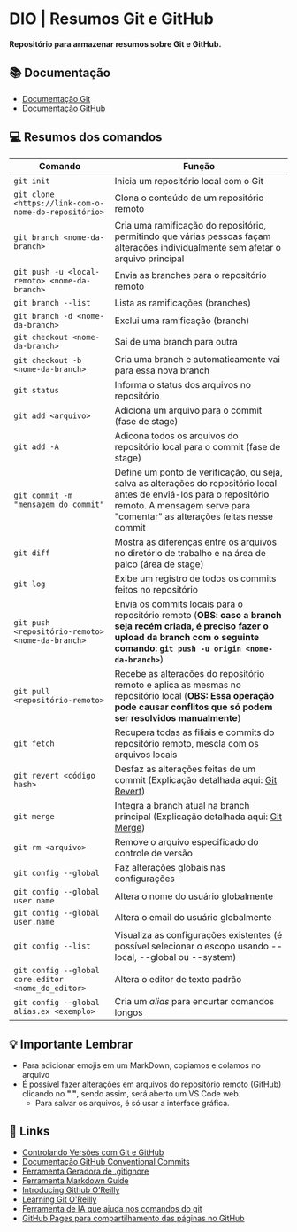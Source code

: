
# **DIO | Resumos Git e GitHub**

#### Repositório para armazenar resumos sobre Git e GitHub.

## 📚 Documentação
- [Documentação Git](https://git-scm.com/doc)
- [Documentação GitHub](https://docs.github.com/)

## 💻 Resumos dos comandos

| Comando | Função |
| ------- | ------- |
|```git init```|Inicia um repositório local com o Git|
|```git clone <https://link-com-o-nome-do-repositório>```|Clona o conteúdo de um repositório remoto|
|```git branch <nome-da-branch>```|Cria uma ramificação do repositório, permitindo que várias pessoas façam alterações individualmente sem afetar o arquivo principal|
|```git push -u <local-remoto> <nome-da-branch>```|Envia as branches para o repositório remoto|
|```git branch --list```|Lista as ramificações (branches)|
|```git branch -d <nome-da-branch>```|Exclui uma ramificação (branch)|
|```git checkout <nome-da-branch>```|Sai de uma branch para outra|
|```git checkout -b <nome-da-branch>```|Cria uma branch e automaticamente vai para essa nova branch|
|```git status```|Informa o status dos arquivos no repositório|
|```git add <arquivo>```|Adiciona um arquivo para o commit (fase de stage)|
|```git add -A```|Adicona todos os arquivos do repositório local para o commit (fase de stage)|
|```git commit -m "mensagem do commit"```|Define um ponto de verificação, ou seja, salva as alterações do repositório local antes de enviá-los para o repositório remoto. A mensagem serve para "comentar" as alterações feitas nesse commit|
|```git diff```|Mostra as diferenças entre os arquivos no diretório de trabalho e na área de palco (área de stage)|
|```git log```|Exibe um registro de todos os commits feitos no repositório|
|```git push <repositório-remoto> <nome-da-branch>```|Envia os commits locais para o repositório remoto (**OBS: caso a branch seja recém criada, é preciso fazer o upload da branch com o seguinte comando: ```git push -u origin <nome-da-branch>```**)|
|```git pull <repositório-remoto>```|Recebe as alterações do repositório remoto e aplica as mesmas no repositório local (**OBS: Essa operação pode causar conflitos que só podem ser resolvidos manualmente**)|
|```git fetch```|Recupera todas as filiais e commits do repositório remoto, mescla com os arquivos locais|
|```git revert <código hash>```|Desfaz as alterações feitas de um commit (Explicação detalhada aqui: [Git Revert](https://www.freecodecamp.org/portuguese/news/10-comandos-do-git-que-todo-desenvolvedor-deveria-conhecer/#:~:text=manualmente.-,9.%20Git%20revert,-%C3%80s%20vezes%2C%20precisamos))|
|```git merge```|Integra a branch atual na branch principal (Explicação detalhada aqui: [Git Merge](https://www.freecodecamp.org/portuguese/news/10-comandos-do-git-que-todo-desenvolvedor-deveria-conhecer/#:~:text=10.-,Git%20merge,-Quando%20voc%C3%AA%20concluir))|
|```git rm <arquivo>```|Remove o arquivo especificado do controle de versão|
|```git config --global```|Faz alterações globais nas configurações|
|```git config --global user.name```|Altera o nome do usuário globalmente|
|```git config --global user.name```|Altera o email do usuário globalmente|
|```git config --list```|Visualiza as configurações existentes (é possível selecionar o escopo usando --local, --global ou --system)|
|```git config --global core.editor <nome_do_editor>```|Altera o editor de texto padrão|
|```git config --global alias.ex <exemplo>```|Cria um _alias_ para encurtar comandos longos|
## 💡 Importante Lembrar
- Para adicionar emojis em um MarkDown, copiamos e colamos no arquivo
- É possível fazer alterações em arquivos do repositório remoto (GitHub) clicando no **"."**, sendo assim, será aberto um VS Code web.
    - Para salvar os arquivos, é só usar a interface gráfica.

## 🔗 Links
- [Controlando Versões com Git e GitHub](https://www.casadocodigo.com.br/pages/sumario-git-github)
- [Documentação GitHub Conventional Commits](https://www.conventionalcommits.org/pt-br/v1.0.0-beta.4)
- [Ferramenta Geradora de .gitignore](https://www.toptal.com/developers/gitignore/)
- [Ferramenta Markdown Guide](https://www.markdownguide.org/)
- [Introducing Github O’Reilly](https://www.oreilly.com/library/view/introducing-github/9781491949801/)
- [Learning Git O'Reilly](https://www.oreilly.com/library/view/learning-git/9781098133900/?_gl=1*1k0j59z*_ga*MTc2ODczMTk1MS4xNjk4NDI5NjAw*_ga_092EL089CH*MTcwMTcxODU5OC4yLjEuMTcwMTcxODc3NS41My4wLjA.)
- [Ferramenta de IA que ajuda nos comandos do git](https://gitfluence.com/)
- [GitHub Pages para compartilhamento das páginas no GitHub](https://docs.github.com/en/pages/getting-started-with-github-pages)